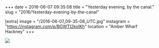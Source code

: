 +++
date = 2016-06-07 09:35:08
title = "Yesterday evening, by the canal."
slug = "2016/Yesterday-evening-by-the-canal"

[extra]
image = "/2016-06-07_09-35-08_UTC.jpg"
instagram = "https://instagram.com/p/BGWTI2koIKh"
location = "Amber Wharf Hackney"
+++

<img src="/2016-06-07_09-35-08_UTC.jpg" />
